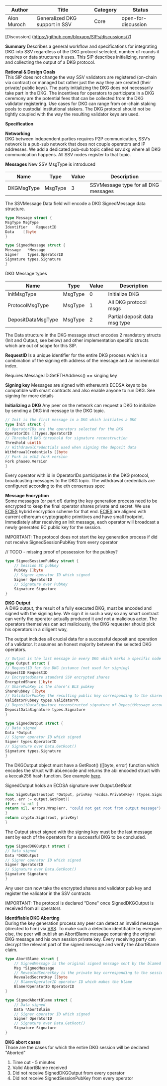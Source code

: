| Author      | Title                          | Category | Status |
|-------------|--------------------------------|----------|--------|
| Alon Muroch | Generalized DKG support in SSV | Core     | open-for-discussion  |

[Discussion] (https://github.com/bloxapp/SIPs/discussions/7)

**Summary**
Describes a general workflow and specifications for integrating DKG into SSV regardless of the DKG protocol selected, number of rounds it requires or data structures it uses.
This SIP describes initializing, running and collecting the output of a DKG protocol.

**Rational & Design Goals**  
This SIP does not change the way SSV validators are registered (on-chain via contract) or managed but rather just the way they are created (their private/ public keys).
The party initializing the DKG does not necessarily take part in the DKG.
The incentives for operators to participate in a DKG ceremony are the potential fees that can be collected from the DKG validator registering.
Use cases for DKG can range from on-chain staking pools to custodial institutional stakers. The DKG protocol should not be tightly coupled with the way the resulting validator keys are used.

**Specification**

**Networking**  
DKG between independent parties requires P2P communication, SSV’s network is a pub-sub network that does not couple operators and IP addresses.
We add a dedicated pub-sub topic called ssv.dkg where all DKG communication happens.
All SSV nodes register to that topic.

**Messages**
New SSV MsgType is introduced

| Name       | Type    | Value | Description                          |
|------------|---------|-------|--------------------------------------|
| DKGMsgType | MsgType | 3     | SSVMessage type for all DKG messages |

The SSVMessage Data field will encode a DKG SignedMessage data structure. 

```go
type Message struct {
MsgType MsgType
Identifier    RequestID
Data    []byte
}

type SignedMessage struct {
Message   *Message
Signer    types.OperatorID
Signature types.Signature
}
```

DKG Message types

| Name               | Type    | Value | Description                   |
|--------------------|---------|-------|-------------------------------|
| InitMsgType        | MsgType | 0     | Initialize DKG                |
| ProtocolMsgType    | MsgType | 1     | All DKG protocol msgs         |
| DepositDataMsgType | MsgType | 2     | Partial deposit data msg type |

The Data structure in the DKG message struct encodes 2 mandatory structs (Init and Output, see below) and other implementation specific structs which are out of scope for this SIP.

**RequestID**
Is a unique identifier for the entire DKG process which is a combination of the signing eth address of the message and an incremental index.

Requires Message.ID.GetETHAddress() == singing key

**Signing key**
Messages are signed with ethereum’s ECDSA keys to be compatible with smart contracts and also enable anyone to run DKG.
See signing for more details

**Initializing a DKG**
Any peer on the network can request a DKG to initialize by sending a DKG init message to the DKG topic.

```go
// Init is the first message in a DKG which initiates a DKG
type Init struct {
// OperatorIDs are the operators selected for the DKG
OperatorIDs []types.OperatorID
// Threshold DKG threshold for signature reconstruction
Threshold uint16
// WithdrawalCredentials used when signing the deposit data
WithdrawalCredentials []byte
// Fork is eth2 fork version
Fork phase0.Version
}

```

Every operator with id in OperatorIDs participates in the DKG protocol, broadcasting messages to the DKG topic.
The withdrawal credentials are configured according to the eth consensus spec

**Message Encryption**  
Some messages (or part of) during the key generation process need to be encrypted to keep the final operator shares private and secret.
We use [ECIES](https://cryptobook.nakov.com/asymmetric-key-ciphers/ecies-public-key-encryption) hybrid encryption scheme for that end.
[ECIES](https://cryptobook.nakov.com/asymmetric-key-ciphers/ecies-public-key-encryption) are aligned with current ethereum cryptographic primitives and have small footprint.
Immediately after receiving an Init message, each operator will broadcast a newly generated EC public key for the session.  

IMPORTANT: The protocol does not start the key generation process if did not receive SignedSessionPubKey from every operator

// TODO - missing proof of possession for the pubkey?

```go
type SignedSessionPubKey struct {
    // Session EC pubkey
    PubKey []byte
    // Signer operator ID which signed
    Signer OperatorID
    // Signature over PubKey
    Signature Signature
}
```

**DKG Output**  
A DKG output, the result of a fully executed DKG, must be encoded and signed with the signing key.
We sign it in such a way so any smart contract can verify the operator actually produced it and not a malicious actor.
The operators themselves can act maliciously, the DKG requester should pick his operators in a diligent way,

The output includes all crucial data for a successful deposit and operation of a validator. It assumes an honest majority between the selected DKG operators.

```go
// Output is the last message in every DKG which marks a specific node's end of process
type Output struct {
// RequestID for the DKG instance (not used for signing)
RequestID RequestID
// EncryptedShare standard SSV encrypted shares
EncryptedShare []byte
// SharePubKey is the share's BLS pubkey
SharePubKey []byte
// ValidatorPubKey the resulting public key corresponding to the shared private key
ValidatorPubKey types.ValidatorPK
// DepositDataSignature reconstructed signature of DepositMessage according to eth2 spec
DepositDataSignature types.Signature
}

type SignedOutput struct {
// Data signed
Data *Output
// Signer operator ID which signed
Signer types.OperatorID
// Signature over Data.GetRoot()
Signature types.Signature
}

```

The DKGOutput object must have a GetRoot() ([]byte, error) function which encodes the struct with abi.encode and returns the abi encoded struct with a keccak256 hash function.
See example [here](https://gist.github.com/alonmuroch/38a7c4f3360887e6aebde0cdc3d82fc8).

SignedOutput holds an ECDSA signature over Output.GetRoot

```go
func SignOutput(output *Output, privKey *ecdsa.PrivateKey) (types.Signature, error) {
root, err := output.GetRoot()
if err != nil {
return nil, errors.Wrap(err, "could not get root from output message")
}
return crypto.Sign(root, privKey)
}
```

The Output struct signed with the signing key must be the last message sent by each of the operators for a successful DKG to be concluded. 

```go
type SignedDKGOutput struct {
// Data signed
Data *DKGOutput
// Signer operator ID which signed
Signer OperatorID
// Signature over Data.GetRoot()
Signature Signature
}

```

Any user can now take the encrypted shares and validator pub key and register the validator in the SSV contracts

IMPORTANT: The protocol is declared "Done" once SignedDKGOutput is received from all operators

**Identifiable DKG Aborting**  
During the key generation process any peer can detect an invalid message (directed to him) via [VSS](https://en.wikipedia.org/wiki/Verifiable_secret_sharing).
To make such a detection identifiable by everyone else, the peer will publish an AbortBlame message containing the original DKG message and his own session private key.
Every receiving party can decrypt the relevant part of the signed message and verify the AbortBlame claim.

```go
type AbortBlame struct {
    // SignedMessage is the original signed message sent by the blamed operator
    Msg *SignedMessage
    // RevealedSecretKey is the private key corresponding to the session pubkey published by the operator
    RevealedSecretKey []byte 
    // BlamerOperatorID operator ID which makes the blame 
    BlamerOperatorID OperatorID
}

type SignedAbortBlame struct {
    // Data signed
    Data *AbortBlaim
    // Signer operator ID which signed
    Signer OperatorID
    // Signature over Data.GetRoot()
    Signature Signature
}
```

**DKG abort cases**  
Those are the cases for which the entire DKG session will be declared "Aborted"
1) Time out - 5 minutes
2) Valid AbortBlame received
3) Did not receive SignedDKGOutput from every operator
4) Did not receive SignedSessionPubKey from every operator
